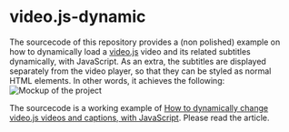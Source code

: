 video.js-dynamic
================

The sourcecode of this repository provides a (non polished) example on how to dynamically load a [video.js](http://www.videojs.com/) video and its related subtitles dynamically, with JavaScript. As an extra, the subtitles are displayed separately from the video player, so that they can be styled as normal HTML elements. In other words, it achieves the following:
![Mockup of the project](http://ineed.coffee/wp-content/uploads/2014/08/videojs-captions-outside-video-thumbnails-below.png)

The sourcecode is a working example of [How to dynamically change video.js videos and captions, with JavaScript](http://ineed.coffee/3201/how-to-dynamically-change-video-js-videos-and-captions-with-javascript/). Please read the article.